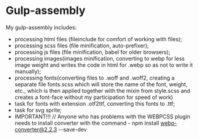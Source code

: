 # Gulp-assembly
My gulp-assembly includes:
- processing html files (fileinclude for comfort of working with files);
- processing scss files (file minification, auto-prefixer);
- processing js files (file minification, babel for older browsers);
- processing images(images minification, converting to webp for less image weight and writes the code in html for .webp so as not to write it manually);
- processing fonts(converting files to .woff and .woff2, creating a separate file fonts.scss which will store the name of the font, weight, etc., which is then applied together with the mixin from style.scss and creates a font-face without my participation for speed of work)
- task for fonts with extension .otf2ttf, converting this fonts to .ttf;
- task for svg sprite;
- IMPORTANT!!! // Anyone who has problems with the WEBPCSS plugin needs to install converter with the command - npm install webp-converter@2.2.3 --save-dev
